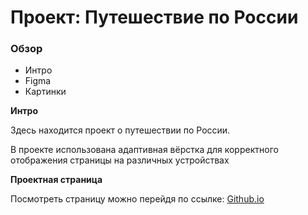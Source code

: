 # Проект: Путешествие по России

### Обзор
* Интро
* Figma
* Картинки

**Интро**

Здесь находится проект о путешествии по России.

В проекте использована адаптивная вёрстка для корректного отображения страницы на различных устройствах

**Проектная страница**

Посмотреть страницу можно перейдя по ссылке: [Github.io](https://ikrad-e.github.io/russian-travel/)


